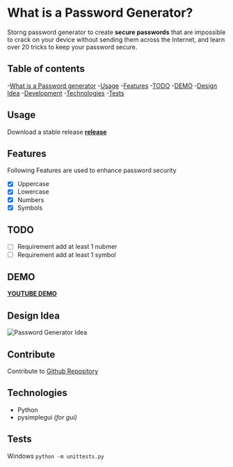 # What is a Password Generator?
Storng password generator to create **secure passwords** that are impossible to crack on your device without sending them across the Internet, and learn over 20 tricks to keep your password secure.

## Table of contents

-[What is a Password generator](#what-is-a-password-generator)
-[Usage](usage)
-[Features](features)
-[TODO](todo)
-[DEMO](demo)
-[Design Idea](design-idea)
-[Development](development)
-[Technologies](technologies)
-[Tests](tests)

## Usage

Download a stable release [**release**]()

## Features

Following Features are used to enhance password security
-[x] Uppercase
-[x] Lowercase
-[x] Numbers
-[x] Symbols

## TODO
-[ ] Requirement add at least 1 nubmer
-[ ] Requirement add at least 1 symbol

## DEMO

[**YOUTUBE DEMO**](https://www.youtube.com/watch?v=Geq60OVyBPg)

## Design Idea

![Password Generator Idea](https://addons.cdn.mozilla.net/user-media/previews/full/228/228679.png?modified=1574700394)

## Contribute

Contribute to [Github Repository](https://github.com/ajsamusic/password-generator)

## Technologies
- Python
- pysimplegui *(for gui)*

## Tests

Windows `python -m unittests.py`
